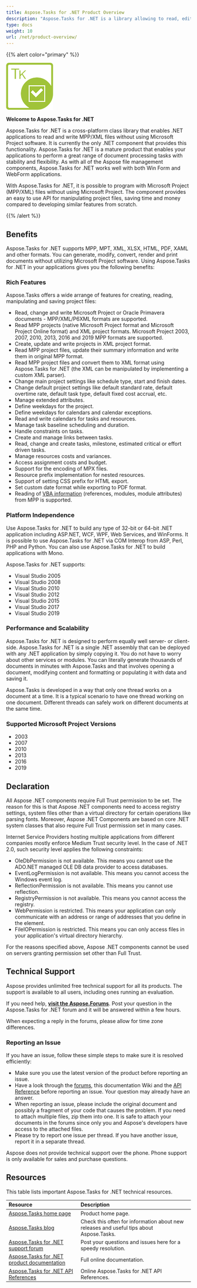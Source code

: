 ```yaml
---
title: Aspose.Tasks for .NET Product Overview
description: "Aspose.Tasks for .NET is a library allowing to read, edit, and convert Microsoft Project MPP/XML, Primavera XER files."
type: docs
weight: 10
url: /net/product-overview/
---
```


{{% alert color="primary" %}}

![Aspose.Tasks for .NET logo](product-overview_1.png)

**Welcome to Aspose.Tasks for .NET**

Aspose.Tasks for .NET is a cross-platform class library that enables .NET applications to read and write MPP/XML files without using Microsoft Project software. It is currently the only .NET component that provides this functionality. Aspose.Tasks for .NET is a mature product that enables your applications to perform a great range of document processing tasks with stability and flexibility. As with all of the Aspose file management components, Aspose.Tasks for .NET works well with both Win Form and WebForm applications.

With Aspose.Tasks for .NET, it is possible to program with Microsoft Project (MPP/XML) files without using Microsoft Project. The component provides an easy to use API for manipulating project files, saving time and money compared to developing similar features from scratch.

{{% /alert %}}

## **Benefits**
Aspose.Tasks for .NET supports MPP, MPT, XML, XLSX, HTML, PDF, XAML and other formats. You can generate, modify, convert, render and print documents without utilizing Microsoft Project software. Using Aspose.Tasks for .NET in your applications gives you the following benefits:

### **Rich Features**
Aspose.Tasks offers a wide arrange of features for creating, reading, manipulating and saving project files:

- Read, change and write Microsoft Project or Oracle Primavera documents - MPP/XML/P6XML formats are supported.
- Read MPP projects (native Microsoft Project format and Microsoft Project Online format) and XML project formats. Microsoft Project 2003, 2007, 2010, 2013, 2016 and 2019 MPP formats are supported.
- Create, update and write projects in XML project format.
- Read MPP project files, update their summary information and write them in original MPP format.
- Read MPP project files and convert them to XML format using Aspose.Tasks for .NET (the XML can be manipulated by implementing a custom XML parser).
- Change main project settings like schedule type, start and finish dates.
- Change default project settings like default standard rate, default overtime rate, default task type, default fixed cost accrual, etc.
- Manage extended attributes.
- Define weekdays for the project.
- Define weekdays for calendars and calendar exceptions.
- Read and write calendars for tasks and resources.
- Manage task baseline scheduling and duration.
- Handle constraints on tasks.
- Create and manage links between tasks.
- Read, change and create tasks, milestone, estimated critical or effort driven tasks.
- Manage resources costs and variances.
- Access assignment costs and budget.
- Support for the encoding of MPX files.
- Resource prefix implementation for nested resources.
- Support of setting CSS prefix for HTML export.
- Set custom date format while exporting to PDF format.
- Reading of [VBA information](/tasks/net/reading-vba-information-from-mpp-file/) (references, modules, module attributes) from MPP is supported.

### **Platform Independence**
Use Aspose.Tasks for .NET to build any type of 32-bit or 64-bit .NET application including ASP.NET, WCF, WPF, Web Services, and WinForms. It is possible to use Aspose.Tasks for .NET via COM Interop from ASP, Perl, PHP and Python. You can also use Aspose.Tasks for .NET to build applications with Mono. 

Aspose.Tasks for .NET supports:

- Visual Studio 2005
- Visual Studio 2008
- Visual Studio 2010
- Visual Studio 2012
- Visual Studio 2015
- Visual Studio 2017
- Visual Studio 2019

### **Performance and Scalability**
Aspose.Tasks for .NET is designed to perform equally well server- or client-side. Aspose.Tasks for .NET is a single .NET assembly that can be deployed with any .NET application by simply copying it. You do not have to worry about other services or modules. You can literally generate thousands of documents in minutes with Aspose.Tasks and that involves opening a document, modifying content and formatting or populating it with data and saving it. 

Aspose.Tasks is developed in a way that only one thread works on a document at a time. It is a typical scenario to have one thread working on one document. Different threads can safely work on different documents at the same time.

### **Supported Microsoft Project Versions**
- 2003
- 2007
- 2010
- 2013
- 2016
- 2019

## **Declaration**
All Aspose .NET components require Full Trust permission to be set. The reason for this is that Aspose .NET components need to access registry settings, system files other than a virtual directory for certain operations like parsing fonts. Moreover, Aspose .NET Components are based on core .NET system classes that also require Full Trust permission set in many cases.

Internet Service Providers hosting multiple applications from different companies mostly enforce Medium Trust security level. In the case of .NET 2.0, such security level applies the following constraints:

- OleDbPermission is not available. This means you cannot use the ADO.NET managed OLE DB data provider to access databases.
- EventLogPermission is not available. This means you cannot access the Windows event log.
- ReflectionPermission is not available. This means you cannot use reflection.
- RegistryPermission is not available. This means you cannot access the registry.
- WebPermission is restricted. This means your application can only communicate with an address or range of addresses that you define in the <trust> element.
- FileIOPermission is restricted. This means you can only access files in your application's virtual directory hierarchy.

For the reasons specified above, Aspose .NET components cannot be used on servers granting permission set other than Full Trust.

## **Technical Support**
Aspose provides unlimited free technical support for all its products. The support is available to all users, including ones running an evaluation.

If you need help, [**visit the Aspose.Forums**](https://forum.aspose.com/). Post your question in the Aspose.Tasks for .NET forum and it will be answered within a few hours.

When expecting a reply in the forums, please allow for time zone differences.

### **Reporting an Issue**
If you have an issue, follow these simple steps to make sure it is resolved efficiently:

- Make sure you use the latest version of the product before reporting an issue. 
- Have a look through the [forums](https://forum.aspose.com/), this documentation Wiki and the [API Reference](https://apireference.aspose.com/tasks/net) before reporting an issue. Your question may already have an answer.
- When reporting an issue, please include the original document and possibly a fragment of your code that causes the problem. If you need to attach multiple files, zip them into one. It is safe to attach your documents in the forums since only you and Aspose's developers have access to the attached files.
- Please try to report one issue per thread. If you have another issue, report it in a separate thread.

Aspose does not provide technical support over the phone. Phone support is only available for sales and purchase questions.

## **Resources**
This table lists important Aspose.Tasks for .NET technical resources.

|**Resource**|**Description**|
| :- | :- |
|[Aspose.Tasks home page](https://products.aspose.com/tasks/net)|Product home page.|
|[Aspose.Tasks blog](https://blog.aspose.com/category/tasks/)|Check this often for information about new releases and useful tips about Aspose.Tasks.|
|[Aspose.Tasks for .NET support forum](https://forum.aspose.com/c/tasks/15)|Post your questions and issues here for a speedy resolution.|
|[Aspose.Tasks for .NET product documentation](/tasks/net/)|Full online documentation.|
|[Aspose.Tasks for .NET API References](https://apireference.aspose.com/tasks/net)|Online Aspose.Tasks for .NET API References.|
